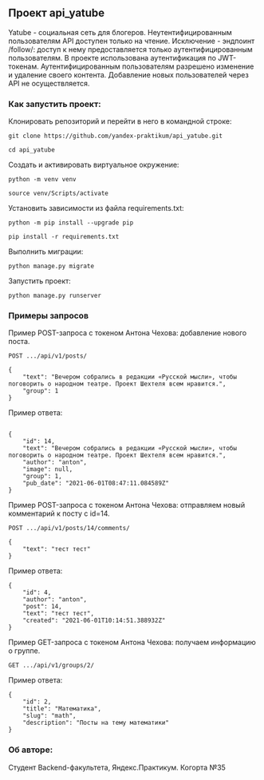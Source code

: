 ## Проект api_yatube 
 

Yatube - социальная сеть для блогеров. 
Неутентифицированным пользователям API доступен только на чтение. Исключение - эндпоинт /follow/: доступ к нему предоставляется только аутентифицированным пользователям.
В проекте использована аутентификация по JWT-токенам.
Аутентифицированным пользователям разрешено изменение и удаление своего контента.
Добавление новых пользователей через API не осуществляется.

 
### Как запустить проект: 
 

Клонировать репозиторий и перейти в него в командной строке: 

``` 
git clone https://github.com/yandex-praktikum/api_yatube.git 

``` 

``` 
cd api_yatube 
``` 

Cоздать и активировать виртуальное окружение: 
 
``` 
python -m venv venv 
``` 

``` 
source venv/Scripts/activate 
``` 

Установить зависимости из файла requirements.txt: 

``` 
python -m pip install --upgrade pip 

``` 
``` 
pip install -r requirements.txt 
``` 
 
Выполнить миграции: 

``` 
python manage.py migrate 
``` 

Запустить проект: 

``` 
python manage.py runserver 
``` 


### Примеры запросов 
 

Пример POST-запроса с токеном Антона Чехова: добавление нового поста. 


``` 
POST .../api/v1/posts/ 
``` 

``` 
{ 
    "text": "Вечером собрались в редакции «Русской мысли», чтобы поговорить о народном театре. Проект Шехтеля всем нравится.", 
    "group": 1 
}  
``` 

Пример ответа: 
```

{ 
    "id": 14, 
    "text": "Вечером собрались в редакции «Русской мысли», чтобы поговорить о народном театре. Проект Шехтеля всем нравится.", 
    "author": "anton", 
    "image": null, 
    "group": 1, 
    "pub_date": "2021-06-01T08:47:11.084589Z" 
} 
``` 
 

Пример POST-запроса с токеном Антона Чехова: отправляем новый комментарий к посту с id=14. 
 
``` 
POST .../api/v1/posts/14/comments/ 
``` 

``` 
{ 
    "text": "тест тест" 
}  
``` 

Пример ответа: 


``` 
{ 
    "id": 4, 
    "author": "anton", 
    "post": 14, 
    "text": "тест тест", 
    "created": "2021-06-01T10:14:51.388932Z" 
} 
``` 

Пример GET-запроса с токеном Антона Чехова: получаем информацию о группе. 

``` 
GET .../api/v1/groups/2/ 
``` 

Пример ответа: 

``` 
{ 
    "id": 2, 
    "title": "Математика", 
    "slug": "math", 
    "description": "Посты на тему математики" 
} 

``` 

### Об авторе: 

Студент Backend-факультета, Яндекс.Практикум. Когорта №35 